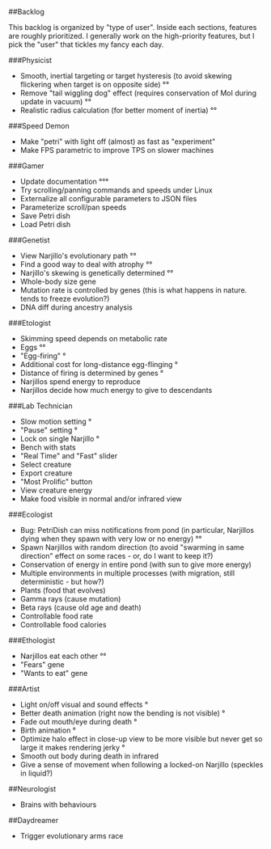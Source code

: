 ##Backlog

This backlog is organized by "type of user". Inside each sections, features are roughly prioritized.
I generally work on the high-priority features, but I pick the "user" that tickles my fancy each day.

###Physicist

* Smooth, inertial targeting or target hysteresis (to avoid skewing flickering when target is on opposite side) °°
* Remove "tail wiggling dog" effect (requires conservation of MoI during update in vacuum) °°
* Realistic radius calculation (for better moment of inertia) °°

###Speed Demon

* Make "petri" with light off (almost) as fast as "experiment"
* Make FPS parametric to improve TPS on slower machines

###Gamer

* Update documentation °°°
* Try scrolling/panning commands and speeds under Linux
* Externalize all configurable parameters to JSON files
* Parameterize scroll/pan speeds
* Save Petri dish
* Load Petri dish

###Genetist

* View Narjillo's evolutionary path °°
* Find a good way to deal with atrophy °°
* Narjillo's skewing is genetically determined °°
* Whole-body size gene
* Mutation rate is controlled by genes (this is what happens in nature. tends to freeze evolution?)
* DNA diff during ancestry analysis

###Etologist

* Skimming speed depends on metabolic rate
* Eggs °°
* "Egg-firing" °
* Additional cost for long-distance egg-flinging °
* Distance of firing is determined by genes °
* Narjillos spend energy to reproduce
* Narjillos decide how much energy to give to descendants

###Lab Technician

* Slow motion setting °
* "Pause" setting °
* Lock on single Narjillo °
* Bench with stats
* "Real Time" and "Fast" slider
* Select creature
* Export creature
* "Most Prolific" button
* View creature energy
* Make food visible in normal and/or infrared view

###Ecologist

* Bug: PetriDish can miss notifications from pond (in particular, Narjillos dying when they spawn with very low or no energy) °°
* Spawn Narjillos with random direction (to avoid "swarming in same direction" effect on some races - or, do I want to keep it?)
* Conservation of energy in entire pond (with sun to give more energy)
* Multiple environments in multiple processes (with migration, still deterministic - but how?)
* Plants (food that evolves)
* Gamma rays (cause mutation)
* Beta rays (cause old age and death)
* Controllable food rate
* Controllable food calories

###Ethologist

* Narjillos eat each other °°
* "Fears" gene
* "Wants to eat" gene

###Artist

* Light on/off visual and sound effects °
* Better death animation (right now the bending is not visible) °
* Fade out mouth/eye during death °
* Birth animation °
* Optimize halo effect in close-up view to be more visible but never get so large it makes rendering jerky °
* Smooth out body during death in infrared
* Give a sense of movement when following a locked-on Narjillo (speckles in liquid?)

##Neurologist

* Brains with behaviours

##Daydreamer

* Trigger evolutionary arms race
